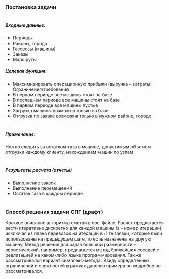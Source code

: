 ### Постановка задачи
#
##### Входные данные:
- Периоды
- Районы, города
- Газовозы (машины)
- Заказы
- Маршруты
##### Целевая функция:
- Максимизировать операционную прибыли (выручка – затраты)
Ограничения/требования
- В первом периоде все машины стоят на базе
- В последнем периоде все машины стоят на базе
- В первом периоде все машины пустые
- Загрузка машины возможна только на базе
- Отгрузка по заявке возможна только в нужном районе, городе
#
##### Примечание:
Нужно следить за остатком газа в машине, допустимым объемом отгрузки каждому клиенту, нахождением машин по узлам
#
##### Результаты расчета (отчеты)
- Выполнение заявок
- Выполнение перемещений
- Остаток газа в каждом периоде
#
### Способ решения задачи СПГ (драфт)
Краткое описание алгоритма смотри в doc-файле.
Расчет предлагается вести итеративно дискретно для каждой машины (s – номер итерации), исключая из плана перевозок на итерации s+1 те заявки, которые были использованы на предыдущем шаге, то есть назначены на другую машину.
Метод решения для задач большой размерности – эвристический, например, предлагается метод ближайших соседей с реализацией на каком-либо языке программирования. 
Также рассматривался вариант симплекс-метода. Ввиду определенных ограничений и сложностей в рамках данного примера он подробно не рассматривался.
